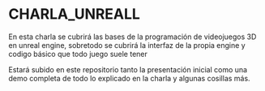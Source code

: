# CHARLA_UNREALL

En esta charla se cubrirá las bases de la programación de videojuegos 3D en unreal engine, sobretodo se cubrirá la interfaz de la propia engine y codigo básico que todo juego suele tener

Estará subido en este repositorio tanto la presentación inicial como una demo completa de todo lo explicado en la charla y algunas cosillas más.
